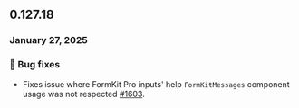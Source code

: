 ## 0.127.18

### January 27, 2025

### 🐛 Bug fixes

- Fixes issue where FormKit Pro inputs' help `FormKitMessages` component usage was not respected [#1603](https://github.com/formkit/formkit/issues/1603).
